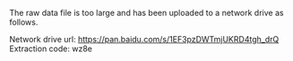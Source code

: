 
The raw data file is too large and has been uploaded to a network drive as follows.

Network drive url: https://pan.baidu.com/s/1EF3pzDWTmjUKRD4tgh_drQ
Extraction code: wz8e